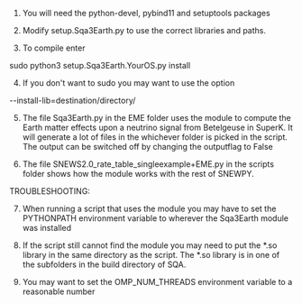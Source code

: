 
1) You will need the python-devel, pybind11 and setuptools packages

2) Modify setup.Sqa3Earth.py to use the correct libraries and paths. 

3) To compile enter 

sudo python3 setup.Sqa3Earth.YourOS.py install 

4) If you don't want to sudo you may want to use the option

--install-lib=destination/directory/

5) The file Sqa3Earth.py in the EME folder uses the module to compute the Earth matter effects 
   upon a neutrino signal from Betelgeuse in SuperK. It will generate a lot of files in the
   whichever folder is picked in the script. The output can be switched off by changing the
   outputflag to False

7) The file SNEWS2.0_rate_table_singleexample+EME.py in the scripts folder shows how the module
   works with the rest of SNEWPY. 
   

TROUBLESHOOTING:

7) When running a script that uses the module you may have to set the PYTHONPATH environment
   variable to wherever the Sqa3Earth module was installed

8) If the script still cannot find the module you may need to put the *.so library in the same directory
   as the script. The *.so library is in one of the subfolders in the build directory of SQA. 

9) You may want to set the OMP_NUM_THREADS environment variable to a reasonable number


